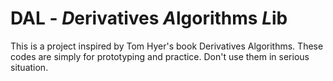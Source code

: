# DAL - *D*erivatives *A*lgorithms *L*ib

This is a project inspired by Tom Hyer's book Derivatives Algorithms. These codes are simply for prototyping and practice. Don't use them in serious situation.
